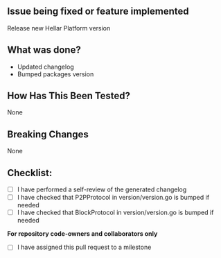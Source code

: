 <!--- Provide a general summary of your changes in the Title above -->
<!--- Pull request titles must use the [conventional commits](https://www.conventionalcommits.org/en/v1.0.0/#summary) format -->

## Issue being fixed or feature implemented
<!--- Why is this change required? What problem does it solve? -->
<!--- If it fixes an open issue, please link to the issue here. -->
Release new Hellar Platform version

## What was done?
<!--- Describe your changes in detail -->
- Updated changelog
- Bumped packages version

## How Has This Been Tested?
<!--- Please describe in detail how you tested your changes. -->
<!--- Include details of your testing environment, and the tests you ran to -->
<!--- see how your change affects other areas of the code, etc. -->
None

## Breaking Changes
<!--- Please describe any breaking changes your code introduces and verify that -->
<!--- the title includes "!" following the conventional commit type (e.g. "feat!: ..."-->
None

## Checklist:
<!--- Go over all the following points, and put an `x` in all the boxes that apply. -->
- [ ] I have performed a self-review of the generated changelog
- [ ] I have checked that P2PProtocol in version/version.go is bumped if needed
- [ ] I have checked that BlockProtocol in version/version.go is bumped if needed

**For repository code-owners and collaborators only**
- [ ] I have assigned this pull request to a milestone
